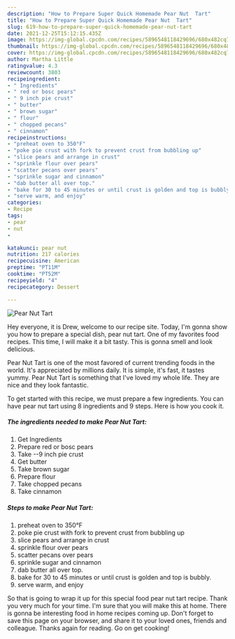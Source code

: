 ```yaml
---
description: "How to Prepare Super Quick Homemade Pear Nut  Tart"
title: "How to Prepare Super Quick Homemade Pear Nut  Tart"
slug: 619-how-to-prepare-super-quick-homemade-pear-nut-tart
date: 2021-12-25T15:12:15.435Z
image: https://img-global.cpcdn.com/recipes/5896548118429696/680x482cq70/pear-nut-tart-recipe-main-photo.jpg
thumbnail: https://img-global.cpcdn.com/recipes/5896548118429696/680x482cq70/pear-nut-tart-recipe-main-photo.jpg
cover: https://img-global.cpcdn.com/recipes/5896548118429696/680x482cq70/pear-nut-tart-recipe-main-photo.jpg
author: Martha Little
ratingvalue: 4.3
reviewcount: 3803
recipeingredient:
- " Ingredients"
- " red or bosc pears"
- " 9 inch pie crust"
- " butter"
- " brown sugar"
- " flour"
- " chopped pecans"
- " cinnamon"
recipeinstructions:
- "preheat oven to 350°F"
- "poke pie crust with fork to prevent crust from bubbling up"
- "slice pears and arrange in crust"
- "sprinkle flour over pears"
- "scatter pecans over pears"
- "sprinkle sugar and cinnamon"
- "dab butter all over top."
- "bake for 30 to 45 minutes or until crust is golden and top is bubbly."
- "serve warm, and enjoy"
categories:
- Recipe
tags:
- pear
- nut
- 

katakunci: pear nut  
nutrition: 217 calories
recipecuisine: American
preptime: "PT11M"
cooktime: "PT52M"
recipeyield: "4"
recipecategory: Dessert

---
```



![Pear Nut  Tart](https://img-global.cpcdn.com/recipes/5896548118429696/680x482cq70/pear-nut-tart-recipe-main-photo.jpg)

Hey everyone, it is Drew, welcome to our recipe site. Today, I'm gonna show you how to prepare a special dish, pear nut  tart. One of my favorites food recipes. This time, I will make it a bit tasty. This is gonna smell and look delicious.

Pear Nut  Tart is one of the most favored of current trending foods in the world. It's appreciated by millions daily. It is simple, it's fast, it tastes yummy. Pear Nut  Tart is something that I've loved my whole life. They are nice and they look fantastic.




To get started with this recipe, we must prepare a few ingredients. You can have pear nut  tart using 8 ingredients and 9 steps. Here is how you cook it.

<!--inarticleads1-->

##### The ingredients needed to make Pear Nut  Tart:

1. Get  Ingredients
1. Prepare  red or bosc pears
1. Take  --9 inch pie crust
1. Get  butter
1. Take  brown sugar
1. Prepare  flour
1. Take  chopped pecans
1. Take  cinnamon




<!--inarticleads2-->

##### Steps to make Pear Nut  Tart:

1. preheat oven to 350°F
1. poke pie crust with fork to prevent crust from bubbling up
1. slice pears and arrange in crust
1. sprinkle flour over pears
1. scatter pecans over pears
1. sprinkle sugar and cinnamon
1. dab butter all over top.
1. bake for 30 to 45 minutes or until crust is golden and top is bubbly.
1. serve warm, and enjoy




So that is going to wrap it up for this special food pear nut  tart recipe. Thank you very much for your time. I'm sure that you will make this at home. There is gonna be interesting food in home recipes coming up. Don't forget to save this page on your browser, and share it to your loved ones, friends and colleague. Thanks again for reading. Go on get cooking!
